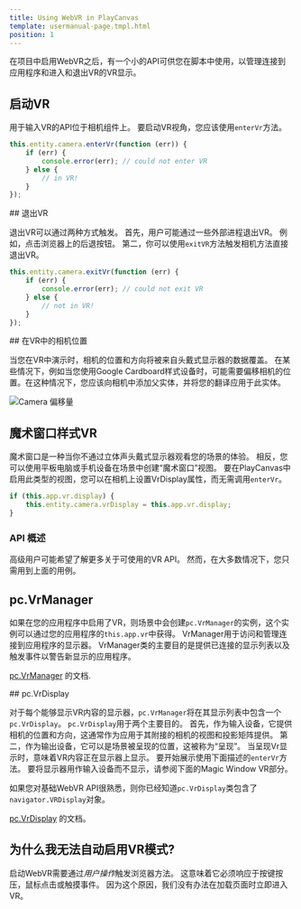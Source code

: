 ```yaml
---
title: Using WebVR in PlayCanvas
template: usermanual-page.tmpl.html
position: 1
---
```


在项目中启用WebVR之后，有一个小的API可供您在脚本中使用，以管理连接到应用程序和进入和退出VR的VR显示。

## 启动VR

用于输入VR的API位于相机组件上。 要启动VR视角，您应该使用`enterVr`方法。

```javascript
this.entity.camera.enterVr(function (err)) {
    if (err) {
        console.error(err); // could not enter VR
    } else {
        // in VR!
    }
});
```

## 退出VR

退出VR可以通过两种方式触发。 首先，用户可能通过一些外部进程退出VR。 例如，点击浏览器上的后退按钮。 第二，你可以使用`exitVR`方法触发相机方法直接退出VR。

```javascript
this.entity.camera.exitVr(function (err) {
    if (err) {
        console.error(err); // could not exit VR
    } else {
        // not in VR!
    }
});
```

## 在VR中的相机位置

当您在VR中演示时，相机的位置和方向将被来自头戴式显示器的数据覆盖。 在某些情况下，例如当您使用Google Cardboard样式设备时，可能需要偏移相机的位置。在这种情况下，您应该向相机中添加父实体，并将您的翻译应用于此实体。

![Camera 偏移量][1]

## 魔术窗口样式VR

魔术窗口是一种当你不通过立体声头戴式显示器观看您的场景的体验。 相反，您可以使用平板电脑或手机设备在场景中创建“魔术窗口”视图。 要在PlayCanvas中启用此类型的视图，您可以在相机上设置VrDisplay属性，而无需调用`enterVr`。

```javascript
if (this.app.vr.display) {
    this.entity.camera.vrDisplay = this.app.vr.display;
}
```

### API 概述

高级用户可能希望了解更多关于可使用的VR API。 然而，在大多数情况下，您只需用到上面的用例。

## pc.VrManager

如果在您的应用程序中启用了VR，则场景中会创建`pc.VrManager`的实例，这个实例可以通过您的应用程序的`this.app.vr`中获得。 VrManager用于访问和管理连接到应用程序的显示器。 VrManager类的主要目的是提供已连接的显示列表以及触发事件以警告新显示的应用程序。

 [pc.VrManager][2] 的文档.

## pc.VrDisplay

对于每个能够显示VR内容的显示器，`pc.VrManager`将在其显示列表中包含一个`pc.VrDisplay`。 `pc.VrDisplay`用于两个主要目的。 首先，作为输入设备，它提供相机的位置和方向，这通常作为应用于其附接的相机的视图和投影矩阵提供。 第二，作为输出设备，它可以是场景被呈现的位置，这被称为“呈现”。 当呈现Vr显示时，意味着VR内容正在显示器上显示。 要开始展示使用下面描述的`enterVr`方法。 要将显示器用作输入设备而不显示，请参阅下面的Magic Window VR部分。

如果您对基础WebVR API很熟悉，则你已经知道`pc.VrDisplay`类包含了`navigator.VRDisplay`对象。

 [pc.VrDisplay][3] 的文档。

## 为什么我无法自动启用VR模式?

启动WebVR需要通过*用户操作*触发浏览器方法。 这意味着它必须响应于按键按压，鼠标点击或触摸事件。 因为这个原因，我们没有办法在加载页面时立即进入VR。

[1]: /images/user-manual/vr/using-webvr/camera-offset.jpg
[2]: /api/pc.VrManager.html
[3]: /api/pc.VrDisplay.html

